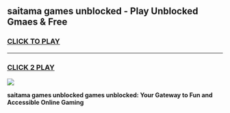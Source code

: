 
## saitama games unblocked - Play Unblocked Gmaes & Free
<h3>
<a href="https://news.freeplayer.one?title=saitama_games_unblocked&ref=16F">CLICK TO PLAY</a></h3>
<hr>

<h3>
<a href="https://news.freeplayer.one?title=saitama_games_unblocked&ref=16F">CLICK 2 PLAY</a>
  
</h3>

<a href="https://news.freeplayer.one?title=saitama_games_unblocked&ref=16F/"><img src="https://clearcache.store/games.png"></a>


**saitama games unblocked games unblocked: Your Gateway to Fun and Accessible Online Gaming**
